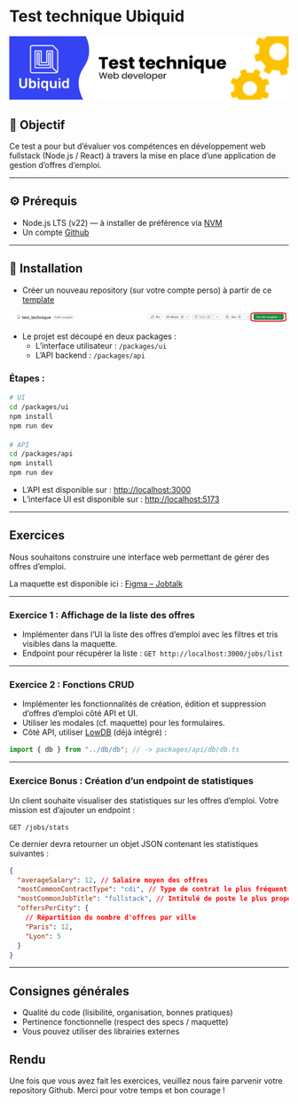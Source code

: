 # Test technique Ubiquid

![header](./header.png)

## 🎯 Objectif

Ce test a pour but d’évaluer vos compétences en développement web fullstack (Node.js / React) à travers la mise en place d’une application de gestion d’offres d’emploi.

---

## ⚙️ Prérequis

- Node.js LTS (v22) — à installer de préférence via [NVM](https://github.com/nvm-sh/nvm)
- Un compte [Github](https://github.com)

---

## 🚀 Installation

- Créer un nouveau repository (sur votre compte perso) à partir de ce [template](https://github.com/adam-ubiquid/test_technique)

![template](./template.png)

- Le projet est découpé en deux packages :
  - L’interface utilisateur : `/packages/ui`
  - L’API backend : `/packages/api`

### Étapes :

```bash
# UI
cd /packages/ui
npm install
npm run dev

# API
cd /packages/api
npm install
npm run dev
```

- L’API est disponible sur : [http://localhost:3000](http://localhost:3000)
- L’interface UI est disponible sur : [http://localhost:5173](http://localhost:5173)

---

## Exercices

Nous souhaitons construire une interface web permettant de gérer des offres d’emploi.

La maquette est disponible ici : [Figma – Jobtalk](https://www.figma.com/design/GXOPhuCPKx6DOH1xwdQPx5)

---

### Exercice 1 : Affichage de la liste des offres

- Implémenter dans l’UI la liste des offres d’emploi avec les filtres et tris visibles dans la maquette.
- Endpoint pour récupérer la liste : `GET http://localhost:3000/jobs/list`

---

### Exercice 2 : Fonctions CRUD

- Implémenter les fonctionnalités de création, édition et suppression d’offres d’emploi côté API et UI.
- Utiliser les modales (cf. maquette) pour les formulaires.
- Côté API, utiliser [LowDB](https://github.com/typicode/lowdb) (déjà intégré) :

```js
import { db } from "../db/db"; // -> packages/api/db/db.ts
```

---

### Exercice Bonus : Création d’un endpoint de statistiques

Un client souhaite visualiser des statistiques sur les offres d’emploi. Votre mission est d’ajouter un endpoint :

```
GET /jobs/stats
```

Ce dernier devra retourner un objet JSON contenant les statistiques suivantes :

```json
{
  "averageSalary": 12, // Salaire moyen des offres
  "mostCommonContractType": "cdi", // Type de contrat le plus fréquent
  "mostCommonJobTitle": "fullstack", // Intitulé de poste le plus proposé
  "offersPerCity": {
    // Répartition du nombre d'offres par ville
    "Paris": 12,
    "Lyon": 5
  }
}
```

---

## Consignes générales

- Qualité du code (lisibilité, organisation, bonnes pratiques)
- Pertinence fonctionnelle (respect des specs / maquette)
- Vous pouvez utiliser des librairies externes

## Rendu

Une fois que vous avez fait les exercices, veuillez nous faire parvenir votre repository Github.
Merci pour votre temps et bon courage !
